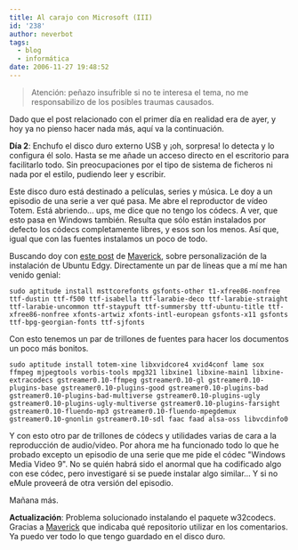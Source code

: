 ```yaml
---
title: Al carajo con Microsoft (III)
id: '238'
author: neverbot
tags:
  - blog
  - informática
date: 2006-11-27 19:48:52
---
```


> Atención: peñazo insufrible si no te interesa el tema, no me responsabilizo de los posibles traumas causados.

Dado que el post relacionado con el primer día en realidad era de ayer, y hoy ya no pienso hacer nada más, aquí va la continuación.

**Día 2**: Enchufo el disco duro externo USB y ¡oh, sorpresa! lo detecta y lo configura él solo. Hasta se me añade un acceso directo en el escritorio para facilitarlo todo. Sin preocupaciones por el tipo de sistema de ficheros ni nada por el estilo, pudiendo leer y escribir.

Este disco duro está destinado a películas, series y música. Le doy a un episodio de una serie a ver qué pasa. Me abre el reproductor de vídeo Totem. Está abriendo... ups, me dice que no tengo los códecs. A ver, que esto pasa en Windows también. Resulta que sólo están instalados por defecto los códecs completamente libres, y esos son los menos. Así que, igual que con las fuentes instalamos un poco de todo.

Buscando doy con [este post](http://cmaverick.wordpress.com/2006/10/29/edgy-optimizado/) de [Maverick](http://cmaverick.wordpress.com/), sobre personalización de la instalación de Ubuntu Edgy. Directamente un par de líneas que a mí me han venido genial:

```
sudo aptitude install msttcorefonts gsfonts-other t1-xfree86-nonfree ttf-dustin ttf-f500 ttf-isabella ttf-larabie-deco ttf-larabie-straight ttf-larabie-uncommon ttf-staypuft ttf-summersby ttf-ubuntu-title ttf-xfree86-nonfree xfonts-artwiz xfonts-intl-european gsfonts-x11 gsfonts ttf-bpg-georgian-fonts ttf-sjfonts
```

Con esto tenemos un par de trillones de fuentes para hacer los documentos un poco más bonitos.

```
sudo aptitude install totem-xine libxvidcore4 xvid4conf lame sox ffmpeg mjpegtools vorbis-tools mpg321 libxine1 libxine-main1 libxine-extracodecs gstreamer0.10-ffmpeg gstreamer0.10-gl gstreamer0.10-plugins-base gstreamer0.10-plugins-good gstreamer0.10-plugins-bad gstreamer0.10-plugins-bad-multiverse gstreamer0.10-plugins-ugly gstreamer0.10-plugins-ugly-multiverse gstreamer0.10-plugins-farsight gstreamer0.10-fluendo-mp3 gstreamer0.10-fluendo-mpegdemux gstreamer0.10-gnonlin gstreamer0.10-sdl faac faad alsa-oss libvcdinfo0
```

Y con esto otro par de trillones de códecs y utilidades varias de cara a la reproducción de audio/video. Por ahora me ha funcionado todo lo que he probado excepto un episodio de una serie que me pide el códec "Windows Media Video 9". No se quién habrá sido el anormal que ha codificado algo con ese códec, pero investigaré si se puede instalar algo similar... Y si no eMule proveerá de otra versión del episodio.

Mañana más.

**Actualización**: Problema solucionado instalando el paquete w32codecs. Gracias a [Maverick](http://cmaverick.wordpress.com/) que indicaba qué repositorio utilizar en los comentarios. Ya puedo ver todo lo que tengo guardado en el disco duro.